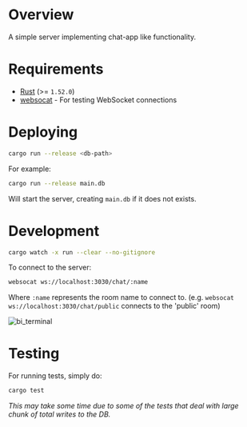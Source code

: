 # Overview

A simple server implementing chat-app like functionality.

# Requirements

- [Rust](https://www.rust-lang.org/learn/get-started) (>= `1.52.0`)
- [websocat](https://github.com/vi/websocat) - For testing WebSocket connections

# Deploying

```bash
cargo run --release <db-path>
```

For example:

```bash
cargo run --release main.db
```

Will start the server, creating `main.db` if it does not exists.

# Development

```bash
cargo watch -x run --clear --no-gitignore
```

To connect to the server:

```bash
websocat ws://localhost:3030/chat/:name
```

Where `:name` represents the room name to connect to. (e.g. `websocat ws://localhost:3030/chat/public` connects to the 'public' room)

![bi_terminal](https://user-images.githubusercontent.com/59901837/140879765-b46a53f7-ac7f-4f01-8837-bc817b9bd3c1.gif)

# Testing

For running tests, simply do:

```bash
cargo test
```

_This may take some time due to some of the tests that deal with large chunk of total writes to the DB._
